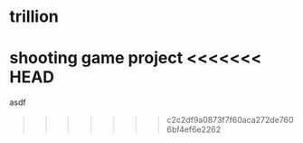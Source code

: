trillion
========

shooting game project
<<<<<<< HEAD
=======
asdf
>>>>>>> c2c2df9a0873f7f60aca272de7606bf4ef6e2262
